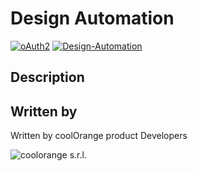 # Design Automation

[![oAuth2](https://img.shields.io/badge/oAuth2-v1-green.svg)](http://developer-autodesk.github.io/)
[![Design-Automation](https://img.shields.io/badge/Design%20Automation-v2-green.svg)](http://developer-autodesk.github.io/)

## Description


## Written by
Written by coolOrange product Developers

![coolorange s.r.l.](http://coolorange.com/_layout/images/logo.png)